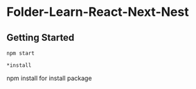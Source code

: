 # Folder-Learn-React-Next-Nest
## Getting Started
```
npm start 

*install
```
npm install for install package
